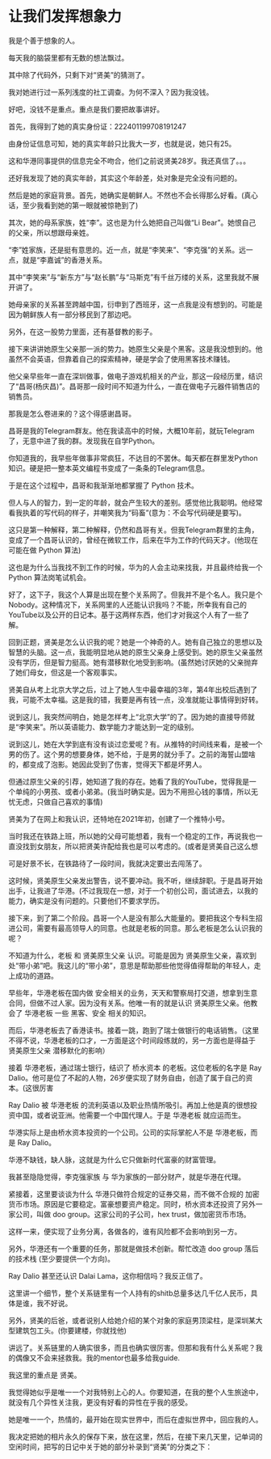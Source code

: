 # 让我们发挥想象力

我是个善于想象的人。

每天我的脑袋里都有无数的想法飘过。

其中除了代码外，只剩下对“贤美”的猜测了。



我对她进行过一系列浅度的社工调查。为何不深入？因为我没钱。

好吧，没钱不是重点。重点是我们要把故事讲好。



首先，我得到了她的真实身份证：222401199708191247

由身份证信息可知，她的真实年龄只比我大一岁，也就是说，她只有25。

这和华港同事提供的信息完全不吻合，他们之前说贤美28岁。我还真信了。。。



还好我发现了她的真实年龄，其实这个年龄差，处对象是完全没有问题的。



然后是她的家庭背景。首先，她确实是朝鲜人。不然也不会长得那么好看。(真心话，至少我看到她的第一眼就被惊艳到了)

其次，她的母系家族，姓“李”。这也是为什么她把自己叫做“Li Bear”。她恨自己的父亲，所以想跟母亲姓。



“李”姓家族，还是挺有意思的。近一点，就是“李笑来”、“李克强”的关系。远一点，就是“李嘉诚”的香港关系。

其中“李笑来”与“新东方”与“赵长鹏”与“马斯克”有千丝万缕的关系，这里我就不展开讲了。



她母亲家的关系甚至跨越中国，衍申到了西班牙，这一点我是没有想到的。可能是因为朝鲜族人有一部分移民到了那边吧。

另外，在这一股势力里面，还有基督教的影子。



接下来讲讲她原生父亲那一派的势力。她原生父亲是个黑客。这是我没想到的。他虽然不会英语，但靠着自己的探索精神，硬是学会了使用黑客技术赚钱。

他父亲早些年一直在深圳做事，做电子游戏机相关的产业，那这一段经历里，结识了“昌哥(杨庆昌)”。昌哥那一段时间不知道为什么，一直在做电子元器件销售店的销售员。



那我是怎么卷进来的？这个得感谢昌哥。

昌哥是我的Telegram群友。他在我读高中的时候，大概10年前，就玩Telegram了，无意中进了我的群。发现我在自学Python。

你知道我的，我早些年做事非常疯狂，不达目的不罢休。每天都在群里发Python知识。硬是把一整本英文编程书变成了一条条的Telegram信息。

于是在这个过程中，昌哥和我渐渐地都掌握了 Python 技术。



但人与人的智力，到一定的年龄，就会产生较大的差别。感觉他比我聪明。他经常看我执着的写代码的样子，并嘲笑我为“码畜”(意为：不会写代码硬是要写)。



这只是第一种解释，第二种解释，仍然和昌哥有关。但我Telegram群里的主角，变成了一个昌哥认识的，曾经在微软工作，后来在华为工作的代码天才。(他现在可能在做 Python 算法)

这也是为什么当我找不到工作的时候，华为的人会主动来找我，并且最终给我一个 Python 算法岗笔试机会。



好了，这下子，我这个人算是出现在整个关系网了。但我并不是个名人。我只是个 Nobody。这种情况下，关系网里的人还能认识我吗？不能，所幸我有自己的YouTube以及公开的日记本。基于这两样东西，他们才对我这个人有了一些了解。



回到正题，贤美是怎么认识我的呢？她是一个神奇的人。她有自己独立的思想以及智慧的头脑。这一点，我能明显地从她的原生父亲身上感受到。她的原生父亲虽然没有学历，但是智力挺高。她有潜移默化地受到影响。(虽然她讨厌她的父亲抛弃了她们母女，但这是一个客观事实。

贤美自从考上北京大学之后，过上了她人生中最幸福的3年，第4年出校后遇到了我，可能不太幸福。这是我的错，我要是再有钱一点，没准就能让事情得到好转。

说到这儿，我突然间明白，她是怎样考上“北京大学”的了。因为她的直接导师就是“李笑来”。所以英语能力、数学能力才能达到一定的级别。



说到这儿，她在大学到底有没有谈过恋爱呢？有。从推特的时间线来看，是被一个男的伤了。这个男的想要身体，她不给，于是男的就分手了。之前的海誓山盟啥的，都变成了泡影。她因此受到了伤害，觉得天下都是坏男人。

但通过原生父亲的引荐，她知道了我的存在。她看了我的YouTube，觉得我是一个单纯的小男孩、或者小弟弟。(我当时确实是。因为不用担心钱的事情，所以无忧无虑，只做自己喜欢的事情)

贤美为了在网上和我认识，还特地在2021年初，创建了一个推特小号。

当时我还在铁路上班，所以她的父母可能想着，我有一个稳定的工作，再说我也一直没找到女朋友，所以把贤美许配给我也是可以考虑的。(或者是贤美自己这么想



可是好景不长，在铁路待了一段时间，我就决定要出去闯荡了。

这时候，贤美原生父亲发出警告，说不要冲动。我不听，继续辞职。于是昌哥开始出手，让我进了华港。(不过我现在一想，对于一个初创公司，面试进去，以我的能力，确实是没有问题的。只要他们不要求学历。



接下来，到了第二个阶段。昌哥一个人是没有那么大能量的。要把我这个专科生招进公司，需要有最高领导人的同意。也就是老板的同意。那么老板是怎么认识我的呢？

不知道为什么，老板 和 贤美原生父亲 认识。可能是因为 贤美原生父亲，喜欢到处“带小弟”吧。我这儿的“带小弟”，意思是帮助那些他觉得值得帮助的年轻人，走上成功的道路。

早些年，华港老板在国内做 安全相关的业务，天天和警察局打交道，想拿到生意合同，但做不过人家。因为没有关系。他唯一有的就是认识 贤美原生父亲。他教会了 华港老板 一些 黑客、安全 相关的知识。

而后，华港老板去了香港读书。接着一跳，跑到了瑞士做银行的电话销售。（这里不得不说，华港老板的口才，一方面是这个时间段练就的，另一方面也是得益于 贤美原生父亲 潜移默化的影响）



接着 华港老板，通过瑞士银行，结识了 桥水资本 的老板。这位老板的名字是 Ray Dalio。他可是位了不起的人物，26岁便实现了财务自由，创造了属于自己的资本。(这很厉害

Ray Dalio 被 华港老板 的流利英语以及职业热情所吸引。再加上他是真的很想投资中国，或者说亚洲。他需要一个中国代理人。于是 华港老板 就应运而生。

华港实际上是由桥水资本投资的一个公司。公司的实际掌舵人不是 华港老板，而是 Ray Dalio。

华港不缺钱，缺人脉，这就是为什么它只做新时代富豪的财富管理。

我甚至隐隐觉得，李克强家族 与 华为家族的一部分财产，就是华港在代理。



紧接着，这里要谈谈为什么 华港只做符合规定的证券交易，而不做不合规的 加密货币市场。原因是它要稳定。富豪想要资产稳定。同时，桥水资本还投资了另外一家公司，叫做 doo group。这家公司的子公司，hex trust，做加密货币市场。

这样一来，便实现了业务分离，各做各的，谁有风险都不会影响到另一方。

另外，华港还有一个重要的任务，那就是做技术创新。帮忙改造 doo group 落后的技术栈 (至少要提供一个方向)。



Ray Dalio 甚至还认识 Dalai Lama，这你相信吗？我反正信了。



这里讲一个细节，整个关系链里有一个人持有的shitb总量多达几千亿人民币，具体是谁，我不好说。



另外，贤美的后爸，或者说别人给她介绍的某个对象的家庭男顶梁柱，是深圳某大型建筑包工头。(你要建楼，你就找他)







讲远了。关系链里的人确实很多，而且也确实很厉害。但那和我有什么关系呢？我的偶像又不会来拯救我。我的mentor也最多给我guide.

我这里的重点是 贤美。



我觉得她似乎是唯一一个对我特别上心的人。你要知道，在我的整个人生旅途中，就没有几个异性关注我，更没有好看的异性在乎我的感受。

她是唯一一个，热情的，最开始在现实世界中，而后在虚拟世界中，回应我的人。





我决定把她的相片永久的保存下来，放在这里，然后，在接下来几天里，记单词的空闲时间，把写的日记中关于她的部分补录到“贤美”的分类之下：
